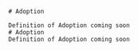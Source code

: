 
    # Adoption

    Definition of Adoption coming soon
    # Adoption
    Definition of Adoption coming soon
